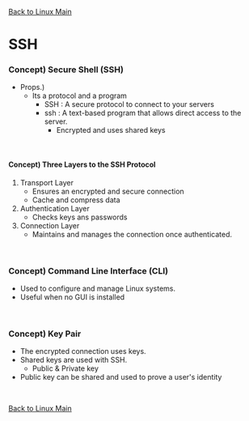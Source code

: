 [Back to Linux Main](../main.md)

# SSH

### Concept) Secure Shell (SSH)
- Props.)
  - Its a protocol and a program
    - SSH : A secure protocol to connect to your servers
    - ssh : A text-based program that allows direct access to the server.
      - Encrypted and uses shared keys

<br>

#### Concept) Three Layers to the SSH Protocol
1. Transport Layer
   - Ensures an encrypted and secure connection
   - Cache and compress data
2. Authentication Layer
   - Checks keys ans passwords
3. Connection Layer
   - Maintains and manages the connection once authenticated.

<br>

### Concept) Command Line Interface (CLI)
- Used to configure and manage Linux systems.
- Useful when no GUI is installed

<br>

### Concept) Key Pair
- The encrypted connection uses keys.
- Shared keys are used with SSH.
  - Public & Private key
- Public key can be shared and used to prove a user's identity



<br>

[Back to Linux Main](../main.md)